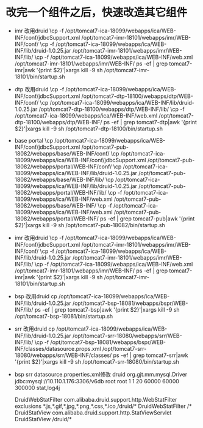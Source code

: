# 改完一个组件之后，快速改造其它组件

- imr 改用druid
	\cp -f /opt/tomcat7-ica-18099/webapps/ica/WEB-INF/conf/jdbcSupport.xml  /opt/tomcat7-imr-18101/webapps/imr/WEB-INF/conf/
	\cp -f /opt/tomcat7-ica-18099/webapps/ica/WEB-INF/lib/druid-1.0.25.jar  /opt/tomcat7-imr-18101/webapps/imr/WEB-INF/lib/
	\cp -f /opt/tomcat7-ica-18099/webapps/ica/WEB-INF/web.xml  /opt/tomcat7-imr-18101/webapps/imr/WEB-INF/
	ps -ef | grep tomcat7-imr|awk '{print $2}'|xargs kill -9
	sh /opt/tomcat7-imr-18101/bin/startup.sh

- dtp 改用druid
	\cp -f /opt/tomcat7-ica-18099/webapps/ica/WEB-INF/conf/jdbcSupport.xml  /opt/tomcat7-dtp-18100/webapps/dtp/WEB-INF/conf/
	\cp /opt/tomcat7-ica-18099/webapps/ica/WEB-INF/lib/druid-1.0.25.jar  /opt/tomcat7-dtp-18100/webapps/dtp/WEB-INF/lib/
	\cp -f /opt/tomcat7-ica-18099/webapps/ica/WEB-INF/web.xml  /opt/tomcat7-dtp-18100/webapps/dtp/WEB-INF/
	ps -ef | grep tomcat7-dtp|awk '{print $2}'|xargs kill -9
	sh /opt/tomcat7-dtp-18100/bin/startup.sh


- base portal
	\cp /opt/tomcat7-ica-18099/webapps/ica/WEB-INF/conf/jdbcSupport.xml  /opt/tomcat7-pub-18082/webapps/base/WEB-INF/conf/
	\cp /opt/tomcat7-ica-18099/webapps/ica/WEB-INF/conf/jdbcSupport.xml  /opt/tomcat7-pub-18082/webapps/portal/WEB-INF/conf/
	\cp /opt/tomcat7-ica-18099/webapps/ica/WEB-INF/lib/druid-1.0.25.jar  /opt/tomcat7-pub-18082/webapps/base/WEB-INF/lib/
	\cp /opt/tomcat7-ica-18099/webapps/ica/WEB-INF/lib/druid-1.0.25.jar  /opt/tomcat7-pub-18082/webapps/portal/WEB-INF/lib/
	\cp -f /opt/tomcat7-ica-18099/webapps/ica/WEB-INF/web.xml  /opt/tomcat7-pub-18082/webapps/base/WEB-INF/
	\cp -f /opt/tomcat7-ica-18099/webapps/ica/WEB-INF/web.xml  /opt/tomcat7-pub-18082/webapps/portal/WEB-INF/
	ps -ef | grep tomcat7-pub|awk '{print $2}'|xargs kill -9
	sh /opt/tomcat7-pub-18082/bin/startup.sh

- imr 改用druid
	\cp -f /opt/tomcat7-ica-18099/webapps/ica/WEB-INF/conf/jdbcSupport.xml  /opt/tomcat7-imr-18101/webapps/imr/WEB-INF/conf/
	\cp -f /opt/tomcat7-ica-18099/webapps/ica/WEB-INF/lib/druid-1.0.25.jar  /opt/tomcat7-imr-18101/webapps/imr/WEB-INF/lib/
	\cp -f /opt/tomcat7-ica-18099/webapps/ica/WEB-INF/web.xml  /opt/tomcat7-imr-18101/webapps/imr/WEB-INF/
	ps -ef | grep tomcat7-imr|awk '{print $2}'|xargs kill -9
	sh /opt/tomcat7-imr-18101/bin/startup.sh

- bsp 改用druid
	cp /opt/tomcat7-ica-18099/webapps/ica/WEB-INF/lib/druid-1.0.25.jar  /opt/tomcat7-bsp-18081/webapps/bspr/WEB-INF/lib/
	ps -ef | grep tomcat7-bsp|awk '{print $2}'|xargs kill -9
	sh /opt/tomcat7-bsp-18081/bin/startup.sh

- srr 改用druid
	cp /opt/tomcat7-ica-18099/webapps/ica/WEB-INF/lib/druid-1.0.25.jar  /opt/tomcat7-srr-18080/webapps/srr/WEB-INF/lib/
	\cp -f /opt/tomcat7-bsp-18081/webapps/bspr/WEB-INF/classes/datasource.props.xml /opt/tomcat7-srr-18080/webapps/srr/WEB-INF/classes/
	ps -ef | grep tomcat7-srr|awk '{print $2}'|xargs kill -9
	sh /opt/tomcat7-srr-18080/bin/startup.sh

- bsp srr datasource.properties.xml修改
	<Property name="dataSource.connectionPool">druid</Property>
	<Property name="dataSource.driverClassName">org.gjt.mm.mysql.Driver</Property>
	<Property name="dataSource.url">jdbc:mysql://10.110.1.176:3306/v6db</Property>
	<Property name="dataSource.username">root</Property>
	<Property name="dataSource.password">root</Property>
	<Property name="dataSource.initialSize">1</Property>
	<Property name="dataSource.minIdle">1</Property>
	<Property name="dataSource.maxActive">20</Property>
	<Property name="dataSource.maxWait">60000</Property>
	<Property name="dataSource.timeBetweenEvictionRunsMillis">60000</Property>
	<Property name="dataSource.minEvictableIdleTimeMillis">300000</Property>
	<Property name="dataSource.filters">stat,log4j</Property>

	<filter>  
		<filter-name >DruidWebStatFilter</filter-name >  
		<filter-class >com.alibaba.druid.support.http.WebStatFilter</filter-class >  
		<init-param >  
			<param-name >exclusions</param-name >  
			<param-value >*.js,*.gif,*.jpg,*.png,*.css,*.ico,/druid/*</param-value >  
		</init-param >  
	</filter >  
	<filter-mapping >  
		<filter-name >DruidWebStatFilter</filter-name >  
		<url-pattern >/*</url-pattern >  
	</filter-mapping >  
	<servlet >  
		<servlet-name >DruidStatView</servlet-name >  
		<servlet-class >com.alibaba.druid.support.http.StatViewServlet</servlet-class >  
	</servlet >  
	<servlet-mapping >  
		<servlet-name >DruidStatView</servlet-name >  
		<url-pattern >/druid/* </url-pattern >  
	</servlet-mapping >